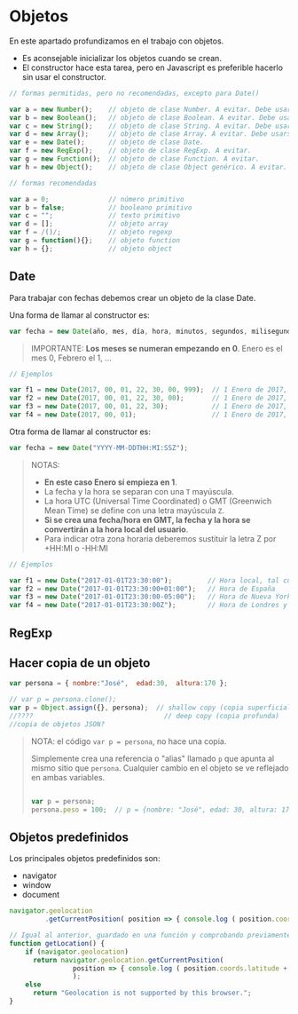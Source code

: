 

# Objetos

En este apartado profundizamos en el trabajo con objetos.

- Es aconsejable inicializar los objetos cuando se crean. 
- El constructor hace esta tarea, pero en Javascript es preferible hacerlo sin usar el constructor.

```javascript
// formas permitidas, pero no recomendadas, excepto para Date()

var a = new Number();    // objeto de clase Number. A evitar. Debe usarse el tipo primitivo.
var b = new Boolean();   // objeto de clase Boolean. A evitar. Debe usarse el tipo primitivo.
var c = new String();    // objeto de clase String. A evitar. Debe usarse el tipo primitivo.
var d = new Array();     // objeto de clase Array. A evitar. Debe usarse el tipo primitivo.
var e = new Date();      // objeto de clase Date.
var f = new RegExp();    // objeto de clase RegExp. A evitar.
var g = new Function();  // objeto de clase Function. A evitar.
var h = new Object();    // objeto de clase Object genérico. A evitar.
```

```javascript
// formas recomendadas

var a = 0;               // número primitivo
var b = false;           // booleano primitivo
var c = "";              // texto primitivo
var d = [];              // objeto array  
var f = /()/;            // objeto regexp
var g = function(){};    // objeto function
var h = {};              // objeto object
```


 
## Date

Para trabajar con fechas debemos crear un objeto de la clase Date. 

Una forma de llamar al constructor es:

```javascript 
var fecha = new Date(año, mes, día, hora, minutos, segundos, milisegundos)
```
> IMPORTANTE: **Los meses se numeran empezando en 0**. Enero es el mes 0, Febrero el 1, ... 

```javascript 
// Ejemplos

var f1 = new Date(2017, 00, 01, 22, 30, 00, 999);  // 1 Enero de 2017, 22:30:00.999
var f2 = new Date(2017, 00, 01, 22, 30, 00);       // 1 Enero de 2017, 22:30:00
var f3 = new Date(2017, 00, 01, 22, 30);           // 1 Enero de 2017, 22:30:00
var f4 = new Date(2017, 00, 01);                   // 1 Enero de 2017, 00:00:00
```

Otra forma de llamar al constructor es:

```javascript 
var fecha = new Date("YYYY-MM-DDTHH:MI:SSZ");
```

> NOTAS: 
> 
> - **En este caso Enero sí empieza en 1**.
> - La fecha y la hora se separan con una `T` mayúscula.
> - La hora UTC (Universal Time Coordinated) o  GMT (Greenwich Mean Time) se define con una letra mayúscula `Z`.
> - **Si se crea una fecha/hora en GMT, la fecha y la hora se convertirán a la hora local del usuario**.
> - Para indicar otra zona horaria deberemos sustituir la letra Z por +HH:MI o -HH:MI 

```javascript 
// Ejemplos

var f1 = new Date("2017-01-01T23:30:00");         // Hora local, tal cual  
var f2 = new Date("2017-01-01T23:30:00+01:00");   // Hora de España
var f3 = new Date("2017-01-01T23:30:00-05:00");   // Hora de Nueva York
var f4 = new Date("2017-01-01T23:30:00Z");        // Hora de Londres y Canarias, a nosotros nos aparecerá una hora más 
```


## RegExp


## Hacer copia de un objeto


```javascript
var persona = { nombre:"José",  edad:30,  altura:170 };

// var p = persona.clone();
var p = Object.assign({}, persona);  // shallow copy (copia superficial)
//????                                 // deep copy (copia profunda)
//copia de objetos JSON?
```

> NOTA: el código `var p = persona`, no hace una copia. 
>
> Simplemente crea una referencia o "alias" llamado `p` que apunta al mismo sitio que `persona`.
> Cualquier cambio en el objeto se ve reflejado en ambas variables.
>
>```javascript
>
>var p = persona;
>persona.peso = 100;  // p = {nombre: "José", edad: 30, altura: 170, peso: 100}
>```

## Objetos predefinidos

Los principales objetos predefinidos son:

- navigator
- window
- document

```javascript
navigator.geolocation
         .getCurrentPosition( position => { console.log ( position.coords.latitude + ', ' + position.coords.longitude ) } );
```


```javascript
// Igual al anterior, guardado en una función y comprobando previamente el soporte del navegador
function getLocation() {
    if (navigator.geolocation) 
      return navigator.geolocation.getCurrentPosition( 
                position => { console.log ( position.coords.latitude + ', ' + position.coords.longitude ) }  
                );
    else
      return "Geolocation is not supported by this browser.";
}
```

